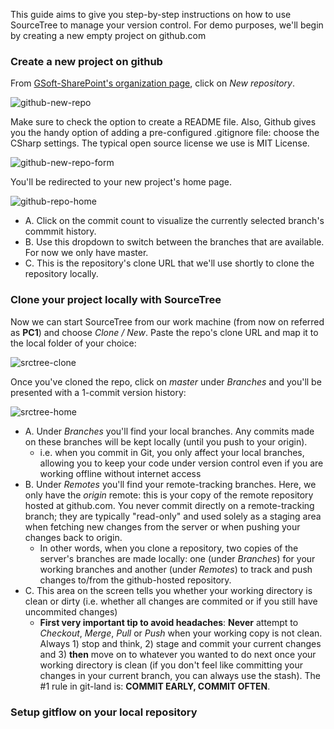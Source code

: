 This guide aims to give you step-by-step instructions on how to use SourceTree to manage your version control. For demo purposes, we'll begin by creating a new empty project on github.com

### Create a new project on github
From [GSoft-SharePoint's organization page](https://github.com/organizations/GSoft-SharePoint), click on *New repository*. 

![github-new-repo](http://i.imgur.com/3wWB8Kx.png)

Make sure to check the option to create a README file. Also, Github gives you the handy option of adding a pre-configured .gitignore file: choose the CSharp settings. The typical open source license we use is MIT License.

![github-new-repo-form](http://i.imgur.com/R74Xgl7.png)

You'll be redirected to your new project's home page.

![github-repo-home](http://i.imgur.com/xjPp2El.png)

* A. Click on the commit count to visualize the currently selected branch's commmit history.
* B. Use this dropdown to switch between the branches that are available. For now we only have master.
* C. This is the repository's clone URL that we'll use shortly to clone the repository locally.

### Clone your project locally with SourceTree

Now we can start SourceTree from our work machine (from now on referred as **PC1**) and choose *Clone / New*. Paste the repo's clone URL and map it to the local folder of your choice:

![srctree-clone](http://i.imgur.com/HtFWEq3.png)

Once you've cloned the repo, click on *master* under *Branches* and you'll be presented with a 1-commit version history:

![srctree-home](http://i.imgur.com/2F2i0Os.png)

* A. Under *Branches* you'll find your local branches. Any commits made on these branches will be kept locally (until you push to your origin).
    * i.e. when you commit in Git, you only affect your local branches, allowing you to keep your code under version control even if you are working offline without internet access
* B. Under *Remotes* you'll find your remote-tracking branches. Here, we only have the *origin* remote: this is your copy of the remote repository hosted at github.com. You never commit directly on a remote-tracking branch; they are typically "read-only" and used solely as a staging area when fetching new changes from the server or when pushing your changes back to origin.
    * In other words, when you clone a repository, two copies of the server's branches are made locally: one (under *Branches*) for your working branches and another (under *Remotes*) to track and push changes to/from the github-hosted repository.
* C. This area on the screen tells you whether your working directory is clean or dirty (i.e. whether all changes are commited or if you still have uncommited changes)
    * **First very important tip to avoid headaches**: **Never** attempt to *Checkout*, *Merge*, *Pull* or *Push* when your working copy is not clean. Always 1) stop and think, 2) stage and commit your current changes and 3) **then** move on to whatever you wanted to do next once your working directory is clean (if you don't feel like committing your changes in your current branch, you can always use the stash). The #1 rule in git-land is: **COMMIT EARLY, COMMIT OFTEN**.

### Setup gitflow on your local repository

